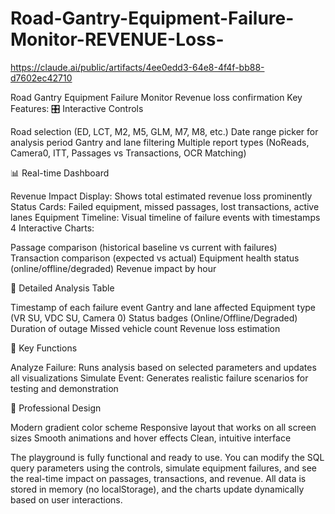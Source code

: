 # Road-Gantry-Equipment-Failure-Monitor-REVENUE-Loss-

https://claude.ai/public/artifacts/4ee0edd3-64e8-4f4f-bb88-d7602ec42710

Road Gantry Equipment Failure Monitor Revenue loss confirmation 
Key Features:
🎛️ Interactive Controls

Road selection (ED, LCT, M2, M5, GLM, M7, M8, etc.)
Date range picker for analysis period
Gantry and lane filtering
Multiple report types (NoReads, Camera0, ITT, Passages vs Transactions, OCR Matching)

📊 Real-time Dashboard

Revenue Impact Display: Shows total estimated revenue loss prominently
Status Cards: Failed equipment, missed passages, lost transactions, active lanes
Equipment Timeline: Visual timeline of failure events with timestamps
4 Interactive Charts:

Passage comparison (historical baseline vs current with failures)
Transaction comparison (expected vs actual)
Equipment health status (online/offline/degraded)
Revenue impact by hour



📑 Detailed Analysis Table

Timestamp of each failure event
Gantry and lane affected
Equipment type (VR SU, VDC SU, Camera 0)
Status badges (Online/Offline/Degraded)
Duration of outage
Missed vehicle count
Revenue loss estimation

🚀 Key Functions

Analyze Failure: Runs analysis based on selected parameters and updates all visualizations
Simulate Event: Generates realistic failure scenarios for testing and demonstration

🎨 Professional Design

Modern gradient color scheme
Responsive layout that works on all screen sizes
Smooth animations and hover effects
Clean, intuitive interface

The playground is fully functional and ready to use. You can modify the SQL query parameters using the controls, simulate equipment failures, and see the real-time impact on passages, transactions, and revenue. All data is stored in memory (no localStorage), and the charts update dynamically based on user interactions.

